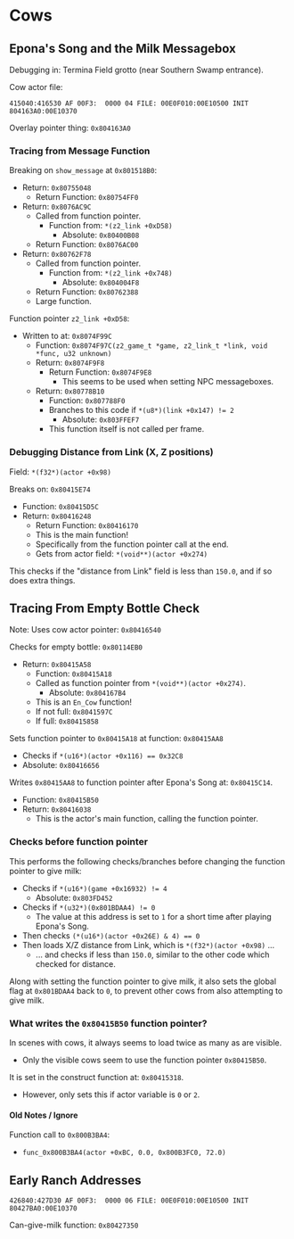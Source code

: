 Cows
====

## Epona's Song and the Milk Messagebox

Debugging in: Termina Field grotto (near Southern Swamp entrance).

Cow actor file:

```
415040:416530 AF 00F3:  0000 04 FILE: 00E0F010:00E10500 INIT 804163A0:00E10370
```

Overlay pointer thing: `0x804163A0`

### Tracing from Message Function

Breaking on `show_message` at `0x801518B0`:
- Return: `0x80755048`
  - Return Function: `0x80754FF0`
- Return: `0x8076AC9C`
  - Called from function pointer.
    - Function from: `*(z2_link +0xD58)`
      - Absolute: `0x80400B08`
  - Return Function: `0x8076AC00`
- Return: `0x80762F78`
  - Called from function pointer.
    - Function from: `*(z2_link +0x748)`
      - Absolute: `0x804004F8`
  - Return Function: `0x80762388`
  - Large function.

Function pointer `z2_link +0xD58`:
- Written to at: `0x8074F99C`
  - Function: `0x8074F97C(z2_game_t *game, z2_link_t *link, void *func, u32 unknown)`
  - Return: `0x8074F9F8`
    - Return Function: `0x8074F9E8`
      - This seems to be used when setting NPC messageboxes.
  - Return: `0x80778B10`
    - Function: `0x807788F0`
    - Branches to this code if `*(u8*)(link +0x147) != 2`
      - Absolute: `0x803FFEF7`
    - This function itself is not called per frame.

### Debugging Distance from Link (X, Z positions)

Field: `*(f32*)(actor +0x98)`

Breaks on: `0x80415E74`
- Function: `0x80415D5C`
- Return: `0x80416248`
  - Return Function: `0x80416170`
  - This is the main function!
  - Specifically from the function pointer call at the end.
  - Gets from actor field: `*(void**)(actor +0x274)`

This checks if the "distance from Link" field is less than `150.0`, and if so does extra things.

## Tracing From Empty Bottle Check

Note: Uses cow actor pointer: `0x80416540`

Checks for empty bottle: `0x80114EB0`
- Return: `0x80415A58`
  - Function: `0x80415A18`
  - Called as function pointer from `*(void**)(actor +0x274)`.
    - Absolute: `0x804167B4`
  - This is an `En_Cow` function!
  - If not full: `0x8041597C`
  - If full: `0x80415858`

Sets function pointer to `0x80415A18` at function: `0x80415AA8`
- Checks if `*(u16*)(actor +0x116) == 0x32C8`
- Absolute: `0x80416656`

Writes `0x80415AA8` to function pointer after Epona's Song at: `0x80415C14`.
- Function: `0x80415B50`
- Return: `0x80416038`
  - This is the actor's main function, calling the function pointer.

### Checks before function pointer

This performs the following checks/branches before changing the function pointer to give milk:
- Checks if `*(u16*)(game +0x16932) != 4`
  - Absolute: `0x803FD452‬`
- Checks if `*(u32*)(0x801BDAA4) != 0`
  - The value at this address is set to `1` for a short time after playing Epona's Song.
- Then checks `(*(u16*)(actor +0x26E) & 4) == 0`
- Then loads X/Z distance from Link, which is `*(f32*)(actor +0x98)` ...
  - ... and checks if less than `150.0`, similar to the other code which checked for distance.

Along with setting the function pointer to give milk, it also sets the global flag at `0x801BDAA4` back to `0`, to prevent other cows from also attempting to give milk.

### What writes the `0x80415B50` function pointer?

In scenes with cows, it always seems to load twice as many as are visible.
- Only the visible cows seem to use the function pointer `0x80415B50`.

It is set in the construct function at: `0x80415318`.
- However, only sets this if actor variable is `0` or `2`.

#### Old Notes / Ignore

Function call to `0x800B3BA4`:
- `func_0x800B3BA4(actor +0xBC, 0.0, 0x800B3FC0, 72.0)`

## Early Ranch Addresses

```
426840:427D30 AF 00F3:  0000 06 FILE: 00E0F010:00E10500 INIT 80427BA0:00E10370
```

Can-give-milk function: `0x80427350`
